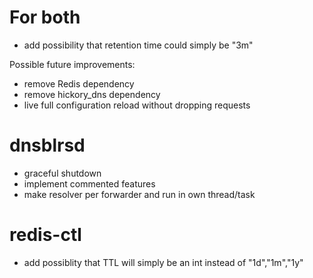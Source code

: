 # For both

- add possibility that retention time could simply be "3m"

Possible future improvements:
- remove Redis dependency
- remove hickory_dns dependency
- live full configuration reload without dropping requests

# dnsblrsd

- graceful shutdown
- implement commented features
- make resolver per forwarder and run in own thread/task

# redis-ctl

- add possiblity that TTL will simply be an int instead of "1d","1m","1y"
